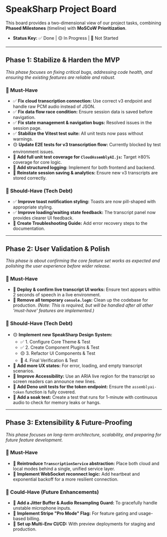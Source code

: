 # SpeakSharp Project Board

This board provides a two-dimensional view of our project tasks, combining **Phased Milestones** (timeline) with **MoSCoW Prioritization**.

- **Status Key:** ✅ Done | 🟡 In Progress | 🔴 Not Started

---

## Phase 1: Stabilize & Harden the MVP

*This phase focuses on fixing critical bugs, addressing code health, and ensuring the existing features are reliable and robust.*

### 🎯 Must-Have

- ✅ **Fix cloud transcription connection:** Use correct v3 endpoint and handle raw PCM audio instead of JSON.
- ✅ **Fix data flow race condition:** Ensure session data is saved before navigation.
- ✅ **Fix state management & navigation bugs:** Resolved issues in the session page.
- ✅ **Stabilize the Vitest test suite:** All unit tests now pass without warnings.
- 🟡 **Update E2E tests for v3 transcription flow:** Currently blocked by test environment issues.
- 🔴 **Add full unit test coverage for `CloudAssemblyAI.js`:** Target ≥80% coverage for core logic.
- 🔴 **Add structured logging:** Implement for both frontend and backend.
- 🔴 **Reinstate session saving & analytics:** Ensure new v3 transcripts are stored correctly.

### 🚧 Should-Have (Tech Debt)

- ✅ **Improve toast notification styling:** Toasts are now pill-shaped with appropriate styling.
- ✅ **Improve loading/waiting state feedback:** The transcript panel now provides clearer UI feedback.
- 🔴 **Create Troubleshooting Guide:** Add error recovery steps to the documentation.

---

## Phase 2: User Validation & Polish

*This phase is about confirming the core feature set works as expected and polishing the user experience before wider release.*

### 🎯 Must-Have

- 🔴 **Deploy & confirm live transcript UI works:** Ensure text appears within 2 seconds of speech in a live environment.
- 🔴 **Remove all temporary `console.log`s:** Clean up the codebase for production. *(Note: This is required, but will be handled after all other 'must-have' features are implemented.)*

### 🚧 Should-Have (Tech Debt)

- 🟡 **Implement new SpeakSharp Design System:**
  - ✅ 1. Configure Core Theme & Test
  - ✅ 2. Create Component Plugins & Test
  - 🟡 3. Refactor UI Components & Test
  - 🔴 4. Final Verification & Test
- 🔴 **Add more UX states:** For error, loading, and empty transcript scenarios.
- 🔴 **Improve Accessibility:** Use an ARIA live region for the transcript so screen readers can announce new lines.
- 🔴 **Add Deno unit tests for the token endpoint:** Ensure the `assemblyai-token` function is fully covered.
- 🔴 **Add a soak test:** Create a test that runs for 1-minute with continuous audio to check for memory leaks or hangs.

---

## Phase 3: Extensibility & Future-Proofing

*This phase focuses on long-term architecture, scalability, and preparing for future feature development.*

### 🎯 Must-Have

- 🔴 **Reintroduce `TranscriptionService` abstraction:** Place both cloud and local modes behind a single, unified service layer.
- 🔴 **Implement WebSocket reconnect logic:** Add heartbeat and exponential backoff for a more resilient connection.

### 🌱 Could-Have (Future Enhancements)

- 🔴 **Add a Jitter Buffer & Audio Resampling Guard:** To gracefully handle unstable microphone inputs.
- 🔴 **Implement Stripe "Pro Mode" Flag:** For feature gating and usage-based billing.
- 🔴 **Set up Multi-Env CI/CD:** With preview deployments for staging and production.

